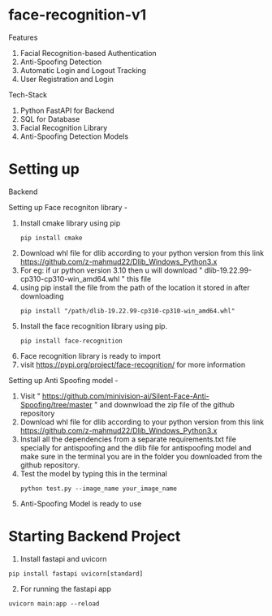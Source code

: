 # face-recognition-v1
Features 
1. Facial Recognition-based Authentication
2. Anti-Spoofing Detection
3. Automatic Login and Logout Tracking
4. User Registration and Login

Tech-Stack
1. Python FastAPI for Backend
2. SQL for Database
3. Facial Recognition Library
4. Anti-Spoofing Detection Models

# Setting up
 Backend

 Setting up Face recogniton library -
 
 1. Install cmake library using pip
    ```
    pip install cmake
    ```
 3. Download whl file for dlib according to your python version from this link https://github.com/z-mahmud22/Dlib_Windows_Python3.x
 4. For eg: if ur python version 3.10 then u will download " dlib-19.22.99-cp310-cp310-win_amd64.whl " this file
 5. using pip install the file from the path of the location it stored in after downloading
    ```
    pip install "/path/dlib-19.22.99-cp310-cp310-win_amd64.whl"
    ```
 7. Install the face recognition library using pip.
    ```
    pip install face-recognition
    ```
 9. Face recognition library is ready to import
 10. visit https://pypi.org/project/face-recognition/ for more information

Setting up Anti Spoofing model -
1. Visit " https://github.com/minivision-ai/Silent-Face-Anti-Spoofing/tree/master " and downwload the zip file of the github repository
2. Download whl file for dlib according to your python version from this link https://github.com/z-mahmud22/Dlib_Windows_Python3.x
3. Install all the dependencies from a separate requirements.txt file specially for antispoofing and the dlib file for antispoofing model and make sure in the terminal you are in the folder you downloaded from the github repository.
4. Test the model by typing this in the terminal
   ```
   python test.py --image_name your_image_name
   ```
5. Anti-Spoofing Model is ready to use

# Starting Backend Project 
1. Install fastapi and uvicorn
```
pip install fastapi uvicorn[standard]
```
2. For running the fastapi app
```
uvicorn main:app --reload
```
